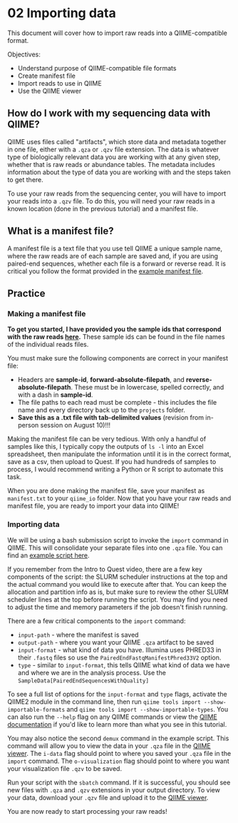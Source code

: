 # 02 Importing data
This document will cover how to import raw reads into a QIIME-compatible format.

Objectives:
- Understand purpose of QIIME-compatible file formats 
- Create manifest file
- Import reads to use in QIIME
- Use the QIIME viewer

## How do I work with my sequencing data with QIIME?
QIIME uses files called "artifacts", which store data and metadata together in one file, either with a `.qza` or `.qzv` file extension. The data is whatever type of biologically relevant data you are working with at any given step, whether that is raw reads or abundance tables. The metadata includes information about the type of data you are working with and the steps taken to get there.

To use your raw reads from the sequencing center, you will have to import your reads into a `.qzv` file. To do this, you will need your raw reads in a known location (done in the previous tutorial) and a manifest file.

## What is a manifest file?
A manifest file is a text file that you use tell QIIME a unique sample name, where the raw reads are of each sample are saved and, if you are using paired-end sequences, whether each file is a forward or reverse read. It is critical you follow the format provided in the [example manifest file](/resources/manifest_example.csv). 

## Practice

### Making a manifest file
**To get you started, I have provided you the sample ids that correspond with the raw reads [here](/resources/sample-ids.txt).** These sample ids can be found in the file names of the individual reads files. 

You must make sure the following components are correct in your manifest file:
- Headers are **sample-id**, **forward-absolute-filepath**, and **reverse-absolute-filepath**. These must be in lowercase, spelled correctly, and with a dash in **sample-id**.
- The file paths to each read must be complete - this includes the file name and every directory back up to the `projects` folder.
- **Save this as a .txt file with tab-delimited values** (revision from in-person session on August 10)!!!

Making the manifest file can be very tedious. With only a handful of samples like this, I typically copy the outputs of `ls -l` into an Excel spreadsheet, then manipulate the information until it is in the correct format, save as a csv, then upload to Quest. If you had hundreds of samples to process, I would recommend writing a Python or R script to automate this task. 

When you are done making the manifest file, save your manifest as `manifest.txt` to your `qiime_io` folder. Now that you have your raw reads and manifest file, you are ready to import your data into QIIME!

### Importing data
We will be using a bash submission script to invoke the `import` command in QIIME. This will consolidate your separate files into one `.qza` file. You can find an [example script here](/scripts/02_import.sh).

If you remember from the Intro to Quest video, there are a few key components of the script: the SLURM scheduler instructions at the top and the actual command you would like to execute after that. You can keep the allocation and partition info as is, but make sure to review the other SLURM scheduler lines at the top before running the script. You may find you need to adjust the time and memory parameters if the job doesn't finish running.

There are a few critical components to the `import` command:
- `input-path` - where the manifest is saved
- `output-path` - where you want your QIIME `.qza` artifact to be saved
- `input-format` - what kind of data you have. Illumina uses PHRED33 in their `.fastq` files so use the `PairedEndFastqManifestPhred33V2` option.
- `type` - similar to `input-format`, this tells QIIME what kind of data we have and where we are in the analysis process. Use the `SampleData[PairedEndSequencesWithQuality]` 

To see a full list of options for the `input-format` and `type` flags, activate the QIIME2 module in the command line, then run `qiime tools import --show-importable-formats` and `qiime tools import --show-importable-types`. You can also run the `--help` flag on any QIIME commands or view the [QIIME documentation](https://docs.qiime2.org/2023.5/) if you'd like to learn more than what you see in this tutorial. 

You may also notice the second `demux` command in the example script. This command will allow you to view the data in your `.qza` file in the [QIIME viewer](https://view.qiime2.org/). The `i-data` flag should point to where you saved your `.qza` file in the `import` command. The `o-visualization` flag should point to where you want your visualization file `.qzv` to be saved.

Run your script with the `sbatch` command. If it is successful, you should see new files with `.qza` and `.qzv` extensions in your output directory. To view your data, download your `.qzv` file and upload it to the [QIIME viewer](https://view.qiime2.org/).

You are now ready to start processing your raw reads!
